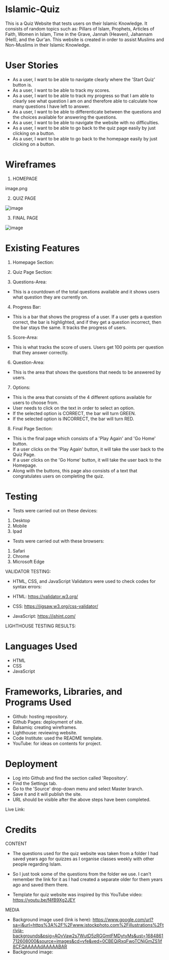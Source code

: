 # Islamic-Quiz

This is a Quiz Website that tests users on their Islamic Knowledge. It consists of random topics such as: Pillars of Islam,  Prophets, Articles of Faith, Women in Islam, Time in the Grave, Jannah (Heaven), Jahannam (Hell), and the Qur'an. This website is created in order to assist Muslims and Non-Muslims in their Islamic Knowledge. 

# User Stories
- As a user, I want to be able to navigate clearly where the 'Start Quiz' button is.
- As a user, I want to be able to track my scores.
- As a user, I want to be able to track my progress so that I am able to clearly see what question I am on and therefore able to calculate how many questions I have left to answer. 
- As a user, I want to be able to differenticate between the questions and the choices available for answering the questions. 
- As a user, I want to be able to navigate the website with no difficulties. 
- As a user, I want to be able to go back to the quiz page easily by just clicking on a button.
- As a user, I want to be able to go back to the homepage easily by just clicking on a button.


# Wireframes

1. HOMEPAGE

 image.png


2. QUIZ PAGE

![image](https://github.com/Rafz9Abz9/Islamic-Quiz/assets/126483536/376fa130-72dc-4d3b-aa23-47d0ab3af863)


3. FINAL PAGE

![image](https://github.com/Rafz9Abz9/Islamic-Quiz/assets/126483536/69ce8398-0c35-4c34-b91e-dd36893991ba)



# Existing Features

1. Homepage Section:


2. Quiz Page Section:

3. Questions-Area:
- This is a countdown of the total questions available and it shows users what question they are currently on.

4. Progress Bar:
- This is a bar that shows the progress of a user. If a user gets a question correct, the bar is highlighted, and if they get a question incorrect, then the bar stays the same. It tracks the progress of users.

5. Score-Area:
- This is what tracks the score of users. Users get 100 points per question that they answer correctly. 

6. Question-Area:
- This is the area that shows the questions that needs to be answered by users.

7. Options:
- This is the area that consists of the 4 different options available for users to choose from.
- User needs to click on the text in order to select an option. 
- If the selected option is CORRECT, the bar will turn GREEN.
- If the selected option is INCORRECT, the bar will turn RED.

8. Final Page Section:
- This is the final page which consists of a 'Play Again' and 'Go Home' button. 
- If a user clicks on the 'Play Again' button, it will take the user back to the Quiz Page.
- If a user clicks on the 'Go Home' button, it will take the user back to the Homepage. 
- Along with the buttons, this page also consists of a text that congratulates users on completing the quiz. 

# Testing

- Tests were carried out on these devices:

1. Desktop
2. Mobile
3. Ipad

- Tests were carried out with these browsers:

1. Safari
2. Chrome
3. Microsoft Edge

VALIDATOR TESTING:

- HTML, CSS, and JavaScript Validators were used to check codes for syntax errors:

- HTML: https://validator.w3.org/

- CSS: https://jigsaw.w3.org/css-validator/

- JavaScript: https://jshint.com/

LIGHTHOUSE TESTING RESULTS:

# Languages Used

- HTML
- CSS
- JavaScript

# Frameworks, Libraries, and Programs Used

- Github: hosting repository.
- Github Pages: deployment of site.
- Balsamiq: creating wireframes.
- Lighthouse: reviewing website.
- Code Institute: used the README template.
- YouTube: for ideas on contents for project. 

# Deployment

- Log into Github and find the section called 'Repository'.
- Find the Settings tab.
- Go to the 'Source' drop-down menu and select Master branch.
- Save it and it will publish the site.
- URL should be visible after the above steps have been completed.

Live Link: 

# Credits

CONTENT
- The questions used for the quiz website was taken from a folder I had saved years ago for quizzes as I organise classes weekly with other people regarding Islam. 
- So I just took some of the questions from the folder we use. I can't remember the link for it as I had created a separate older for them years ago and saved them there. 

- Template for quiz website was inspired by this YouTube video: https://youtu.be/f4fB9Xg2JEY





MEDIA
- Background image used (link is here): https://www.google.com/url?sa=i&url=https%3A%2F%2Fwww.istockphoto.com%2Fillustrations%2Ftrivia-backgrounds&psig=AOvVaw2s7WutD5zRGGmtFMDytyMs&ust=1684861712608000&source=images&cd=vfe&ved=0CBEQjRxqFwoTCNjGmZS1if8CFQAAAAAdAAAAABAR
- Background image:




